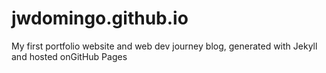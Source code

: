 jwdomingo.github.io
===================

My first portfolio website and web dev journey blog, generated with Jekyll and hosted onGitHub Pages
